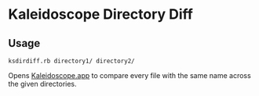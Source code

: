 # Kaleidoscope Directory Diff

## Usage

    ksdirdiff.rb directory1/ directory2/

Opens [Kaleidoscope.app](http://kaleidoscopeapp.com) to compare every file with the same name across the given directories.
